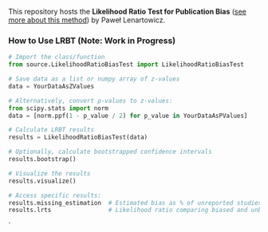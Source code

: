 This repository hosts the **Likelihood Ratio Test for Publication Bias** ([see more about this method](https://freestylerscientist.pl/lrbt-proof-of-concept/)) by Paweł Lenartowicz.

### How to Use LRBT (Note: Work in Progress)

```python
# Import the class/function
from source.LikelihoodRatioBiasTest import LikelihoodRatioBiasTest

# Save data as a list or numpy array of z-values
data = YourDataAsZValues

# Alternatively, convert p-values to z-values:
from scipy.stats import norm
data = [norm.ppf(1 - p_value / 2) for p_value in YourDataAsPValues]

# Calculate LRBT results
results = LikelihoodRatioBiasTest(data)

# Optionally, calculate bootstrapped confidence intervals
results.bootstrap()

# Visualize the results
results.visualize()

# Access specific results:
results.missing_estimation  # Estimated bias as % of unreported studies
results.lrts                # Likelihood ratio comparing biased and unbiased estimates
```



`